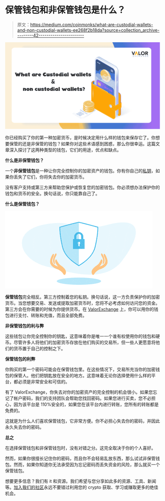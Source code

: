 # 保管钱包和非保管钱包是什么？

> 原文：<https://medium.com/coinmonks/what-are-custodial-wallets-and-non-custodial-wallets-ee268f2b18da?source=collection_archive---------42----------------------->

![](img/151c42277f9934719805a19bd50fc61b.png)

你已经购买了你的第一种加密货币，是时候决定用什么样的钱包来保存它了。你想要保管的还是非保管的钱包？如果你对这些术语感到困惑，那么你很幸运。这篇文章深入探讨了这两种类型的钱包，它们的用途，优点和缺点。

**什么是非保管钱包？**

一个**非保管钱包**是一种让你完全控制你的加密资产的钱包。你有你自己的[私钥](https://valorexchange.com/blog/post?slug=what-are-public-and-private-keys-for-beginners)，如果你丢失了它们，你将失去你的加密货币。

没有客户支持或第三方来帮助您保护或恢复您的加密钱包。你必须想办法保护你的钱包和货币的安全。换句话说，你只能靠自己了。

**什么是保管钱包？**

![](img/b0e66fcf1631442152ba7dc469d4cc58.png)

**保管钱包**完全相反。第三方控制着您的私钥。换句话说，这一方负责保护你的加密货币。当您想要交易、发送或提取加密货币时，您将不必考虑如何访问您的资金。第三方会在你需要的时候为你提供货币。在 [ValorExchange](https://account.valorexchange.com/signup) 上，你可以用你的钱包进行支付、转账和充值，而且全部免费。

**非保管钱包的利与弊**

这些钱包让你完全控制你的钥匙，这意味着你是唯一一个谁有权使用你的钱包和硬币。尽管许多人将他们的加密货币存放在他们购买的交易所，但一些人更愿意将他们的货币置于自己的控制之下。

**保管钱包的利弊**

你购买的第一个密码可能会在保管钱包里。在这些情况下，交易所充当你的加密钱包的保管人。他们把钥匙放在安全的地方。这意味着无论你选择使用什么样的平台，都必须是非常安全和可信的。

有了 ValorExchange，你失去对你的加密资产的完全控制的机会很小。如果您忘记了帐户密码，我们的支持团队会帮助您找回密码。如果您进行买卖，您不必担心，因为该平台是 110%安全的，如果您在该平台内进行转账，您所有的转账都是免费的。

这就是为什么人们喜欢保管钱包，它非常方便。你不必担心失去你的密码，并因此永久失去你的密码。

**总之**

在选择保管钱包和非保管钱包时，没有对错之分。这完全取决于你的个人喜好。

然而，如果你很擅长记住你的密码，而且你不会轻易乱放东西，那么试试非保管钱包。然而，如果你知道你无法承受因为忘记密码而丢失资金的风险，那么就买一个保管钱包。

想要更多信息？我们有 it 和资源。我们希望与您分享如此多的资源、工具、新闻等。[加入我们的社区](https://t.me/valorexchangecommunity)永远不要错过利用您的 crypto 获取、学习或赚取更多的绝佳机会。